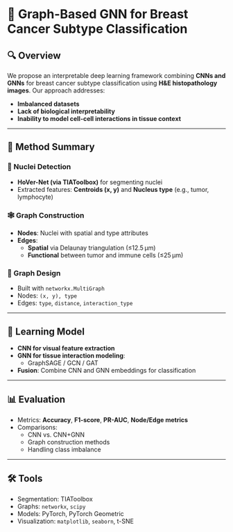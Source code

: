 # 🧠 Graph-Based GNN for Breast Cancer Subtype Classification

## 🔍 Overview  
We propose an interpretable deep learning framework combining **CNNs and GNNs** for breast cancer subtype classification using **H&E histopathology images**. Our approach addresses:
- **Imbalanced datasets**
- **Lack of biological interpretability**
- **Inability to model cell-cell interactions in tissue context**

---

## 🧬 Method Summary

### 🧠 Nuclei Detection
- **HoVer-Net (via TIAToolbox)** for segmenting nuclei  
- Extracted features: **Centroids (x, y)** and **Nucleus type** (e.g., tumor, lymphocyte)

### 🕸️ Graph Construction
- **Nodes**: Nuclei with spatial and type attributes  
- **Edges**:  
  - **Spatial** via Delaunay triangulation (≤12.5 µm)  
  - **Functional** between tumor and immune cells (≤25 µm)

### 🧩 Graph Design
- Built with `networkx.MultiGraph`
- Nodes: `(x, y), type`
- Edges: `type`, `distance`, `interaction_type`

---

## 🔗 Learning Model
- **CNN for visual feature extraction**
- **GNN for tissue interaction modeling**:
  - GraphSAGE / GCN / GAT
- **Fusion**: Combine CNN and GNN embeddings for classification

---

## 📊 Evaluation
- Metrics: **Accuracy**, **F1-score**, **PR-AUC**, **Node/Edge metrics**
- Comparisons:
  - CNN vs. CNN+GNN
  - Graph construction methods
  - Handling class imbalance

---

## 🛠️ Tools
- Segmentation: TIAToolbox
- Graphs: `networkx`, `scipy`
- Models: PyTorch, PyTorch Geometric
- Visualization: `matplotlib`, `seaborn`, t-SNE
